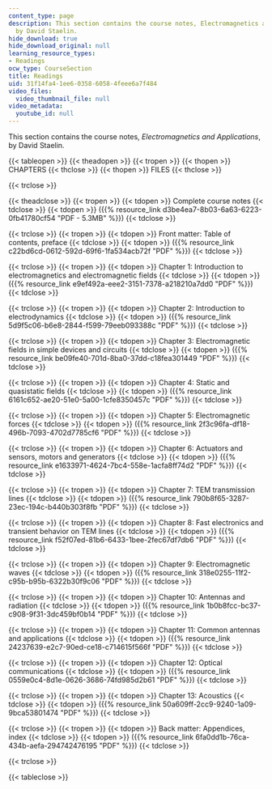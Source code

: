 ```yaml
---
content_type: page
description: This section contains the course notes, Electromagnetics and Applications,
  by David Staelin.
hide_download: true
hide_download_original: null
learning_resource_types:
- Readings
ocw_type: CourseSection
title: Readings
uid: 31f14fa4-1ee6-0358-6058-4feee6a7f484
video_files:
  video_thumbnail_file: null
video_metadata:
  youtube_id: null
---
```


This section contains the course notes, _Electromagnetics and Applications_, by David Staelin.

{{< tableopen >}}
{{< theadopen >}}
{{< tropen >}}
{{< thopen >}}
CHAPTERS
{{< thclose >}}
{{< thopen >}}
FILES
{{< thclose >}}

{{< trclose >}}

{{< theadclose >}}
{{< tropen >}}
{{< tdopen >}}
Complete course notes
{{< tdclose >}}
{{< tdopen >}}
({{% resource_link d3be4ea7-8b03-6a63-6223-0fb41780cf54 "PDF - 5.3MB" %}})
{{< tdclose >}}

{{< trclose >}}
{{< tropen >}}
{{< tdopen >}}
Front matter: Table of contents, preface
{{< tdclose >}}
{{< tdopen >}}
({{% resource_link c22bd6cd-0612-592d-69f6-1fa534acb72f "PDF" %}})
{{< tdclose >}}

{{< trclose >}}
{{< tropen >}}
{{< tdopen >}}
Chapter 1: Introduction to electromagnetics and electromagnetic fields
{{< tdclose >}}
{{< tdopen >}}
({{% resource_link e9ef492a-eee2-3151-7378-a218210a7dd0 "PDF" %}})
{{< tdclose >}}

{{< trclose >}}
{{< tropen >}}
{{< tdopen >}}
Chapter 2: Introduction to electrodynamics
{{< tdclose >}}
{{< tdopen >}}
({{% resource_link 5d9f5c06-b6e8-2844-f599-79eeb093388c "PDF" %}})
{{< tdclose >}}

{{< trclose >}}
{{< tropen >}}
{{< tdopen >}}
Chapter 3: Electromagnetic fields in simple devices and circuits
{{< tdclose >}}
{{< tdopen >}}
({{% resource_link be09fe40-701d-8ba0-37dd-c18fea301449 "PDF" %}})
{{< tdclose >}}

{{< trclose >}}
{{< tropen >}}
{{< tdopen >}}
Chapter 4: Static and quasistatic fields
{{< tdclose >}}
{{< tdopen >}}
({{% resource_link 6161c652-ae20-51e0-5a00-1cfe8350457c "PDF" %}})
{{< tdclose >}}

{{< trclose >}}
{{< tropen >}}
{{< tdopen >}}
Chapter 5: Electromagnetic forces
{{< tdclose >}}
{{< tdopen >}}
({{% resource_link 2f3c96fa-df18-496b-7093-4702d7785cf6 "PDF" %}})
{{< tdclose >}}

{{< trclose >}}
{{< tropen >}}
{{< tdopen >}}
Chapter 6: Actuators and sensors, motors and generators
{{< tdclose >}}
{{< tdopen >}}
({{% resource_link e1633971-4624-7bc4-558e-1acfa8ff74d2 "PDF" %}})
{{< tdclose >}}

{{< trclose >}}
{{< tropen >}}
{{< tdopen >}}
Chapter 7: TEM transmission lines
{{< tdclose >}}
{{< tdopen >}}
({{% resource_link 790b8f65-3287-23ec-194c-b440b303f8fb "PDF" %}})
{{< tdclose >}}

{{< trclose >}}
{{< tropen >}}
{{< tdopen >}}
Chapter 8: Fast electronics and transient behavior on TEM lines
{{< tdclose >}}
{{< tdopen >}}
({{% resource_link f52f07ed-81b6-6433-1bee-2fec67df7db6 "PDF" %}})
{{< tdclose >}}

{{< trclose >}}
{{< tropen >}}
{{< tdopen >}}
Chapter 9: Electromagnetic waves
{{< tdclose >}}
{{< tdopen >}}
({{% resource_link 318e0255-11f2-c95b-b95b-6322b30f9c06 "PDF" %}})
{{< tdclose >}}

{{< trclose >}}
{{< tropen >}}
{{< tdopen >}}
Chapter 10: Antennas and radiation
{{< tdclose >}}
{{< tdopen >}}
({{% resource_link 1b0b8fcc-bc37-c908-9f31-3dc459bf0b14 "PDF" %}})
{{< tdclose >}}

{{< trclose >}}
{{< tropen >}}
{{< tdopen >}}
Chapter 11: Common antennas and applications
{{< tdclose >}}
{{< tdopen >}}
({{% resource_link 24237639-e2c7-90ed-ce18-c714615f566f "PDF" %}})
{{< tdclose >}}

{{< trclose >}}
{{< tropen >}}
{{< tdopen >}}
Chapter 12: Optical communications
{{< tdclose >}}
{{< tdopen >}}
({{% resource_link 0559e0c4-8d1e-0626-3686-74fd985d2b61 "PDF" %}})
{{< tdclose >}}

{{< trclose >}}
{{< tropen >}}
{{< tdopen >}}
Chapter 13: Acoustics
{{< tdclose >}}
{{< tdopen >}}
({{% resource_link 50a609ff-2cc9-9240-1a09-9bca53801474 "PDF" %}})
{{< tdclose >}}

{{< trclose >}}
{{< tropen >}}
{{< tdopen >}}
Back matter: Appendices, index
{{< tdclose >}}
{{< tdopen >}}
({{% resource_link 6fa0dd1b-76ca-434b-aefa-294742476195 "PDF" %}})
{{< tdclose >}}

{{< trclose >}}

{{< tableclose >}}